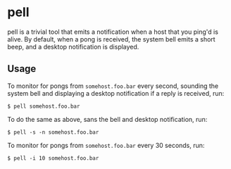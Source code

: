 pell
====

pell is a trivial tool that emits a notification when a host that you
ping'd is alive. By default, when a pong is received, the system bell
emits a short beep, and a desktop notification is displayed.

## Usage

To monitor for pongs from `somehost.foo.bar` every second, sounding
the system bell and displaying a desktop notification if a reply is
received, run:

```
$ pell somehost.foo.bar
```

To do the same as above, sans the bell and desktop notification, run:

```
$ pell -s -n somehost.foo.bar
```

To monitor for pongs from `somehost.foo.bar` every 30 seconds, run:

```
$ pell -i 10 somehost.foo.bar
```
